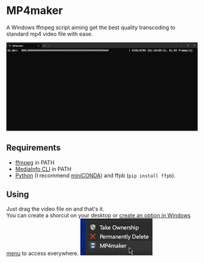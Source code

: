 # MP4maker
A Windows ffmpeg script aiming get the best quality transcoding to standard mp4 video file with ease.

![MP4maker screenshot](https://raw.githubusercontent.com/arthurmv/MP4maker/main/img/screenshot.png "MP4maker screenshot")
## Requirements
* [ffmpeg](https://ffmpeg.org/download.html#build-windows) in PATH
* [MediaInfo CLI](https://mediaarea.net/en/MediaInfo/Download/Windows) in PATH
* [Python](https://www.python.org/downloads/windows/) (I recommend [miniCONDA](https://docs.conda.io/projects/miniconda/en/latest/index.html)) and ffpb (`pip install ffpb`).

## Using
Just drag the video file on and that's it.\
You can create a shorcut on your desktop or [create an option in Windows menu](https://www.sordum.org/7615/easy-context-menu-v1-6/) to access everywhere. ![Menu screenshot](https://raw.githubusercontent.com/arthurmv/MP4maker/main/img/menu.png "Menu screenshot")
